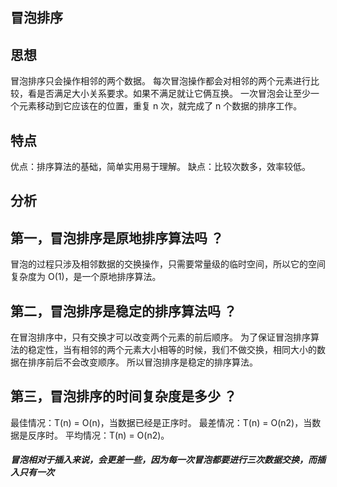 ## 冒泡排序

## 思想

冒泡排序只会操作相邻的两个数据。
每次冒泡操作都会对相邻的两个元素进行比较，看是否满足大小关系要求。如果不满足就让它俩互换。
一次冒泡会让至少一个元素移动到它应该在的位置，重复 n 次，就完成了 n 个数据的排序工作。

## 特点

优点：排序算法的基础，简单实用易于理解。
缺点：比较次数多，效率较低。


## 分析

## 第一，冒泡排序是原地排序算法吗 ？
冒泡的过程只涉及相邻数据的交换操作，只需要常量级的临时空间，所以它的空间复杂度为 O(1)，是一个原地排序算法。

## 第二，冒泡排序是稳定的排序算法吗 ？
在冒泡排序中，只有交换才可以改变两个元素的前后顺序。
为了保证冒泡排序算法的稳定性，当有相邻的两个元素大小相等的时候，我们不做交换，相同大小的数据在排序前后不会改变顺序。
所以冒泡排序是稳定的排序算法。

## 第三，冒泡排序的时间复杂度是多少 ？
最佳情况：T(n) = O(n)，当数据已经是正序时。
最差情况：T(n) = O(n2)，当数据是反序时。
平均情况：T(n) = O(n2)。


##### 冒泡相对于插入来说，会更差一些，因为每一次冒泡都要进行三次数据交换，而插入只有一次